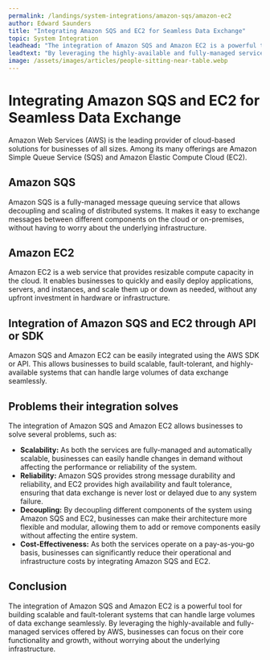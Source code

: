 ```yaml
---
permalink: /landings/system-integrations/amazon-sqs/amazon-ec2
author: Edward Saunders
title: "Integrating Amazon SQS and EC2 for Seamless Data Exchange"
topic: System Integration
leadhead: "The integration of Amazon SQS and Amazon EC2 is a powerful tool for building scalable and fault-tolerant systems that can handle large volumes of data exchange seamlessly"
leadtext: "By leveraging the highly-available and fully-managed services offered by AWS, businesses can focus on their core functionality and growth, without worrying about the underlying infrastructure."
image: /assets/images/articles/people-sitting-near-table.webp
---
```

<div class="arttext">	<h1>Integrating Amazon SQS and EC2 for Seamless Data Exchange</h1>
	<p>Amazon Web Services (AWS) is the leading provider of cloud-based solutions for businesses of all sizes. Among its many offerings are Amazon Simple Queue Service (SQS) and Amazon Elastic Compute Cloud (EC2).</p>
	<h2>Amazon SQS</h2>
	<p>Amazon SQS is a fully-managed message queuing service that allows decoupling and scaling of distributed systems. It makes it easy to exchange messages between different components on the cloud or on-premises, without having to worry about the underlying infrastructure.</p>
	<h2>Amazon EC2</h2>
	<p>Amazon EC2 is a web service that provides resizable compute capacity in the cloud. It enables businesses to quickly and easily deploy applications, servers, and instances, and scale them up or down as needed, without any upfront investment in hardware or infrastructure.</p>
	<h2>Integration of Amazon SQS and EC2 through API or SDK</h2>
	<p>Amazon SQS and Amazon EC2 can be easily integrated using the AWS SDK or API. This allows businesses to build scalable, fault-tolerant, and highly-available systems that can handle large volumes of data exchange seamlessly.</p>
	<h2>Problems their integration solves</h2>
	<p>The integration of Amazon SQS and Amazon EC2 allows businesses to solve several problems, such as:</p>
	<ul>
		<li><strong>Scalability:</strong> As both the services are fully-managed and automatically scalable, businesses can easily handle changes in demand without affecting the performance or reliability of the system.</li>
		<li><strong>Reliability:</strong> Amazon SQS provides strong message durability and reliability, and EC2 provides high availability and fault tolerance, ensuring that data exchange is never lost or delayed due to any system failure.</li>
		<li><strong>Decoupling:</strong> By decoupling different components of the system using Amazon SQS and EC2, businesses can make their architecture more flexible and modular, allowing them to add or remove components easily without affecting the entire system.</li>
		<li><strong>Cost-Effectiveness:</strong> As both the services operate on a pay-as-you-go basis, businesses can significantly reduce their operational and infrastructure costs by integrating Amazon SQS and EC2.</li>
	</ul>
	<h2>Conclusion</h2>
	<p>The integration of Amazon SQS and Amazon EC2 is a powerful tool for building scalable and fault-tolerant systems that can handle large volumes of data exchange seamlessly. By leveraging the highly-available and fully-managed services offered by AWS, businesses can focus on their core functionality and growth, without worrying about the underlying infrastructure.</p>
</div>